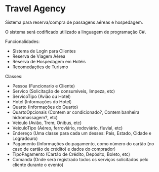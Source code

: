 # Travel Agency
  
Sistema para reserva/compra de passagens aéreas e hospedagem.

O sistema será codificado utilizado a linguagem de programação C#.

Funcionalidades:
- Sistema de Login para Clientes
- Reserva de Viagem Aérea
- Reserva de Hospedagem em Hotéis
- Recomedações de Turismo

Classes:
- Pessoa (Funcionario e Cliente)
- Servico (Solicitação de consumíveis, limpeza, etc)
- ServicoTipo (Avião ou Hotel)
- Hotel (Informações do Hotel)
- Quarto (Informações do Quarto)
- QuartoOpcionais (Contem ar condicionado?, Contem banheira hidromassagem?, etc)
- Veiculo (Avião, Trem, Onibus, etc)
- VeiculoTipo (Aéreo, ferroviário, rodoviário, fluvial, etc)
- Endereço (Uma classe para cada um desses: País, Estado, Cidade e Logradouro)
- Pagamento (Informações do pagamento, como número do cartão (no caso de cartão de crédito) e dados do comprador)
- TipoPagamento (Cartão de Crédito, Depósito, Boleto, etc)
- Comanda (Onde será registrado todos os serviços solicitados pelo cliente durante o evento)
